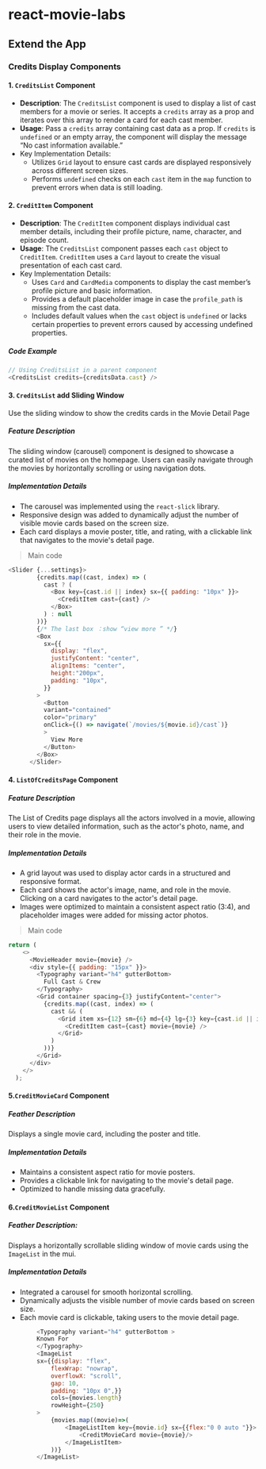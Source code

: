 # react-movie-labs



## Extend the App

### Credits Display Components

#### 1. `CreditsList` Component

- **Description**: The `CreditsList` component is used to display a list of cast members for a movie or series. It accepts a `credits` array as a prop and iterates over this array to render a card for each cast member.
- **Usage**: Pass a `credits` array containing cast data as a prop. If `credits` is `undefined` or an empty array, the component will display the message “No cast information available.”
- Key Implementation Details:
  - Utilizes `Grid` layout to ensure cast cards are displayed responsively across different screen sizes.
  - Performs `undefined` checks on each `cast` item in the `map` function to prevent errors when data is still loading.

#### 2. `CreditItem` Component

- **Description**: The `CreditItem` component displays individual cast member details, including their profile picture, name, character, and episode count.
- **Usage**: The `CreditsList` component passes each `cast` object to `CreditItem`. `CreditItem` uses a `Card` layout to create the visual presentation of each cast card.
- Key Implementation Details:
  - Uses `Card` and `CardMedia` components to display the cast member’s profile picture and basic information.
  - Provides a default placeholder image in case the `profile_path` is missing from the cast data.
  - Includes default values when the `cast` object is `undefined` or lacks certain properties to prevent errors caused by accessing undefined properties.

##### Code Example

```js
// Using CreditsList in a parent component
<CreditsList credits={creditsData.cast} />
```

#### 3. `CreditsList`  add Sliding Window 

Use the sliding window to show the credits cards in the Movie Detail Page 

##### Feature Description

The sliding window (carousel) component is designed to showcase a curated list of movies on the homepage. Users can easily navigate through the movies by horizontally scrolling or using navigation dots.

##### Implementation Details

- The carousel was implemented using the `react-slick` library.
- Responsive design was added to dynamically adjust the number of visible movie cards based on the screen size.
- Each card displays a movie poster, title, and rating, with a clickable link that navigates to the movie's detail page.

> Main code 

```js
<Slider {...settings}>
        {credits.map((cast, index) => (
          cast ? (
            <Box key={cast.id || index} sx={{ padding: "10px" }}>
              <CreditItem cast={cast} />
            </Box>
          ) : null
        ))}
        {/* The last box ：show “view more ” */}
        <Box 
          sx={{
            display: "flex",
            justifyContent: "center",
            alignItems: "center",
            height:"200px",
            padding: "10px",
          }}
        >
          <Button 
          variant="contained" 
          color="primary"  
          onClick={() => navigate(`/movies/${movie.id}/cast`)}
          >
            View More
          </Button>
        </Box>
      </Slider>
```

#### 4. `ListOfCreditsPage` Component

##### Feature Description

The List of Credits page displays all the actors involved in a movie, allowing users to view detailed information, such as the actor's photo, name, and their role in the movie.

##### Implementation Details

- A grid layout was used to display actor cards in a structured and responsive format.
- Each card shows the actor's image, name, and role in the movie. Clicking on a card navigates to the actor's detail page.
- Images were optimized to maintain a consistent aspect ratio (3:4), and placeholder images were added for missing actor photos.

> Main code 

```js
return (
    <>
      <MovieHeader movie={movie} />
      <div style={{ padding: "15px" }}>
        <Typography variant="h4" gutterBottom>
          Full Cast & Crew
        </Typography>
        <Grid container spacing={3} justifyContent="center">
          {credits.map((cast, index) => (
            cast && (
              <Grid item xs={12} sm={6} md={4} lg={3} key={cast.id || index}>
                <CreditItem cast={cast} movie={movie} />
              </Grid>
            )
          ))}
        </Grid>
      </div>
    </>
  );
```

#### 5.`CreditMovieCard` Component

##### Feather **Description**

Displays a single movie card, including the poster and title.

##### **Implementation Details**

- Maintains a consistent aspect ratio for movie posters.
- Provides a clickable link for navigating to the movie's detail page.
- Optimized to handle missing data gracefully.

#### 6.`CreditMovieList` Component

##### Feather **Description**:

Displays a horizontally scrollable sliding window of movie cards using the `ImageList` in the mui.

##### **Implementation Details**

- Integrated a carousel for smooth horizontal scrolling.
- Dynamically adjusts the visible number of movie cards based on screen size.
- Each movie card is clickable, taking users to the movie detail page.

```js
        <Typography variant="h4" gutterBottom >
        Known For
        </Typography>
        <ImageList
        sx={{display: "flex",
            flexWrap: "nowrap",
            overflowX: "scroll",
            gap: 10,
            padding: "10px 0",}}
            cols={movies.length}
            rowHeight={250}
        >
            {movies.map((movie)=>(
                <ImageListItem key={movie.id} sx={{flex:"0 0 auto "}}>
                    <CreditMovieCard movie={movie}/>
                </ImageListItem>
            ))}
        </ImageList>
```

